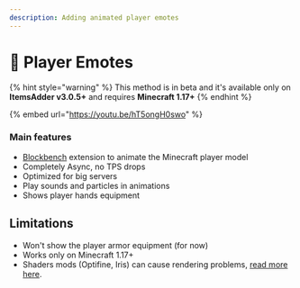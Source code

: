 ```yaml
---
description: Adding animated player emotes
---
```


# 💃 Player Emotes

{% hint style="warning" %}
This method is in beta and it's available only on **ItemsAdder v3.0.5+** and requires **Minecraft 1.17+**
{% endhint %}

{% embed url="https://youtu.be/hT5ongH0swo" %}

### Main features

* [Blockbench](https://www.blockbench.net) extension to animate the Minecraft player model
* Completely Async, no TPS drops
* Optimized for big servers
* Play sounds and particles in animations
* Shows player hands equipment

## Limitations

* Won't show the player armor equipment (for now)
* Works only on Minecraft 1.17+
* Shaders mods (Optifine, Iris) can cause rendering problems, [read more here](../../../faq/emotes-bugs/textures-broken-by-shaders-mod.md).
